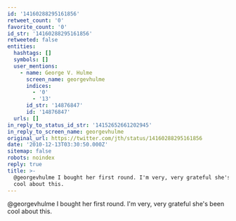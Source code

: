 ```yaml
---
id: '14160288295161856'
retweet_count: '0'
favorite_count: '0'
id_str: '14160288295161856'
retweeted: false
entities:
  hashtags: []
  symbols: []
  user_mentions:
    - name: George V. Hulme
      screen_name: georgevhulme
      indices:
        - '0'
        - '13'
      id_str: '14876847'
      id: '14876847'
  urls: []
in_reply_to_status_id_str: '14152652661202945'
in_reply_to_screen_name: georgevhulme
original_url: https://twitter.com/jth/status/14160288295161856
date: '2010-12-13T03:30:50.000Z'
sitemap: false
robots: noindex
reply: true
title: >-
  @georgevhulme I bought her first round. I'm very, very grateful she's been
  cool about this.
---
```


@georgevhulme I bought her first round. I'm very, very grateful she's been cool about this.